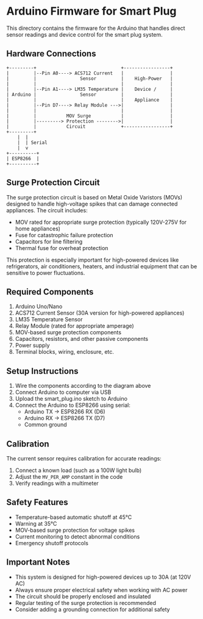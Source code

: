# Arduino Firmware for Smart Plug

This directory contains the firmware for the Arduino that handles direct sensor readings and device control for the smart plug system.

## Hardware Connections

```
+---------+                               +-----------------+
|         |--Pin A0----> ACS712 Current   |                 |
|         |                Sensor         |    High-Power   |
|         |                               |                 |
|         |--Pin A1----> LM35 Temperature |    Device /     |
| Arduino |                Sensor         |                 |
|         |                               |    Appliance    |
|         |--Pin D7----> Relay Module --->|                 |
|         |                               |                 |
|         |           MOV Surge           |                 |
|         |---------> Protection -------->|                 |
|         |           Circuit             +-----------------+
+---------+
    |  |
    |  | Serial
    |  v
+----------+
| ESP8266  |
+----------+
```

## Surge Protection Circuit

The surge protection circuit is based on Metal Oxide Varistors (MOVs) designed to handle high-voltage spikes that can damage connected appliances. The circuit includes:

- MOV rated for appropriate surge protection (typically 120V-275V for home appliances)
- Fuse for catastrophic failure protection
- Capacitors for line filtering
- Thermal fuse for overheat protection

This protection is especially important for high-powered devices like refrigerators, air conditioners, heaters, and industrial equipment that can be sensitive to power fluctuations.

## Required Components

1. Arduino Uno/Nano
2. ACS712 Current Sensor (30A version for high-powered appliances)
3. LM35 Temperature Sensor
4. Relay Module (rated for appropriate amperage)
5. MOV-based surge protection components
6. Capacitors, resistors, and other passive components
7. Power supply
8. Terminal blocks, wiring, enclosure, etc.

## Setup Instructions

1. Wire the components according to the diagram above
2. Connect Arduino to computer via USB
3. Upload the smart_plug.ino sketch to Arduino
4. Connect the Arduino to ESP8266 using serial:
   - Arduino TX -> ESP8266 RX (D6)
   - Arduino RX -> ESP8266 TX (D7)
   - Common ground

## Calibration

The current sensor requires calibration for accurate readings:

1. Connect a known load (such as a 100W light bulb)
2. Adjust the `MV_PER_AMP` constant in the code
3. Verify readings with a multimeter

## Safety Features

- Temperature-based automatic shutoff at 45°C
- Warning at 35°C
- MOV-based surge protection for voltage spikes
- Current monitoring to detect abnormal conditions
- Emergency shutoff protocols

## Important Notes

- This system is designed for high-powered devices up to 30A (at 120V AC)
- Always ensure proper electrical safety when working with AC power
- The circuit should be properly enclosed and insulated
- Regular testing of the surge protection is recommended
- Consider adding a grounding connection for additional safety 